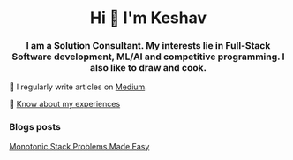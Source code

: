 <h1 align="center">Hi 👋 I'm Keshav</h1>
<h3 align="center">I am a Solution Consultant. My interests lie in Full-Stack Software development, ML/AI and competitive programming. I also like to draw and cook.</h3>

📝 I regularly write articles on [Medium](https://medium.com/@keshavrathinavel).

📄 [Know about my experiences ](https://drive.google.com/drive/u/0/folders/1c7qoGgcp92oHzizTFc-PyR3GPzK5ecMU)

### Blogs posts
<!-- BLOG-POST-LIST:START -->
[Monotonic Stack Problems Made Easy](https://medium.com/@keshavrathinavel/leetcodes-monotonic-stack-problems-and-how-to-solve-them-made-easy-1c73c2d6d437)
<!-- BLOG-POST-LIST:END -->

